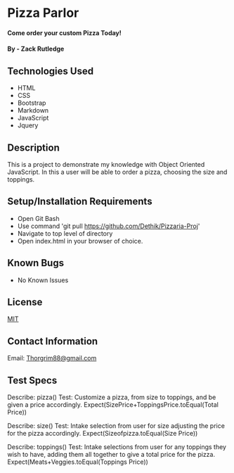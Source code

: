 # Pizza Parlor

#### Come order your custom Pizza Today!

#### By - Zack Rutledge

## Technologies Used

* HTML
* CSS
* Bootstrap
* Markdown
* JavaScript
* Jquery

## Description

This is a project to demonstrate my knowledge with Object Oriented JavaScript.
In this a user will be able to order a pizza, choosing the size and toppings.

## Setup/Installation Requirements

* Open Git Bash
* Use command 'git pull https://github.com/Dethik/Pizzaria-Proj'
* Navigate to top level of directory
* Open index.html in your browser of choice.

## Known Bugs

* No Known Issues

## License

[MIT](LICENSE.txt)

## Contact Information

Email: Thorgrim88@gmail.com

## Test Specs

Describe: pizza()
Test: Customize a pizza, from size to toppings, and be given a price accordingly.
Expect(SizePrice+ToppingsPrice.toEqual(Total Price))

Describe: size()
Test: Intake selection from user for size adjusting the price for the pizza accordingly.
Expect(Sizeofpizza.toEqual(Size Price))

Describe: toppings()
Test: Intake selections from user for any toppings they wish to have, adding them all together to give a total price for the pizza.
Expect(Meats+Veggies.toEqual(Toppings Price))